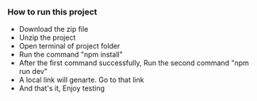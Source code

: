<h3>How to run this project</h3>
<ul>
 <li>Download the zip file</li>
 <li>Unzip the project</li>
 <li>Open terminal of project folder</li>
 <li>Run the command  "npm install"</li>
 <li>After the first command successfully, Run the second command  "npm run dev"</li>
 <li>A local link will genarte. Go to that link</li>
 <li>And that's it, Enjoy testing</li>
</ul>
